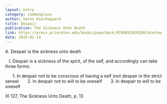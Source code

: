 ```yaml
---
layout: entry
category: commonplace
author: Søren Kierkegaard
title: Despair
publication: The Sickness Unto Death
link: https://press.princeton.edu/books/paperback/9780691020280/kierkegaards-writings-xix-volume-19
date: 2015-02-14
---
```


A. Despair is the sickness unto death 

   I. Despair is a sickness of the spirit, of the self, and accordingly can take three forms:

      1. In despair not to be conscious of having a self (not despair in the strict sense)
      2. In despair not to will to be oneself
      3. In despair to will to be oneself

XI 127, The Sickness Unto Death, p. 13

